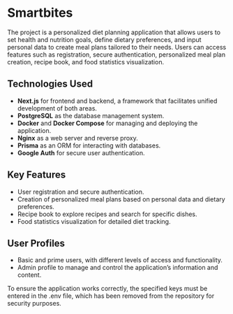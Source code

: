 # Smartbites

The project is a personalized diet planning application that allows users to set health and nutrition goals, define dietary preferences, and input personal data to create meal plans tailored to their needs. Users can access features such as registration, secure authentication, personalized meal plan creation, recipe book, and food statistics visualization.

## Technologies Used

- **Next.js** for frontend and backend, a framework that facilitates unified development of both areas.
- **PostgreSQL** as the database management system.
- **Docker** and **Docker Compose** for managing and deploying the application.
- **Nginx** as a web server and reverse proxy.
- **Prisma** as an ORM for interacting with databases.
- **Google Auth** for secure user authentication.

## Key Features

- User registration and secure authentication.
- Creation of personalized meal plans based on personal data and dietary preferences.
- Recipe book to explore recipes and search for specific dishes.
- Food statistics visualization for detailed diet tracking.

## User Profiles

- Basic and prime users, with different levels of access and functionality.
- Admin profile to manage and control the application’s information and content.

To ensure the application works correctly, the specified keys must be entered in the .env file, which has been removed from the repository for security purposes.
